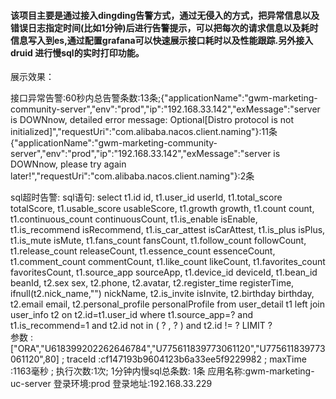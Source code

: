 #### 该项目主要是通过接入dingding告警方式，通过无侵入的方式，把异常信息以及错误日志指定时间(比如1分钟)后进行告警提示，可以把每次的请求信息以及耗时信息写入到es,通过配置grafana可以快速展示接口耗时以及性能跟踪.另外接入druid 进行慢sql的实时打印功能。


展示效果：

接口异常告警:60秒内总告警条数:13条;{"applicationName":"gwm-marketing-community-server","env":"prod","ip":"192.168.33.142","exMessage":"server is DOWNnow, detailed error message: Optional[Distro protocol is not initialized]","requestUri":"com.alibaba.nacos.client.naming"}:11条{"applicationName":"gwm-marketing-community-server","env":"prod","ip":"192.168.33.142","exMessage":"server is DOWNnow, please try again later!","requestUri":"com.alibaba.nacos.client.naming"}:2条

sql超时告警:
sql语句: select
        t1.id id,
        t1.user_id userId,
        t1.total_score totalScore,
        t1.usable_score usableScore,
        t1.growth growth,
        t1.count count,
        t1.continuous_count continuousCount,
        t1.is_enable isEnable,
        t1.is_recommend isRecommend,
        t1.is_car_attest isCarAttest,
        t1.is_plus isPlus,
        t1.is_mute isMute,
        t1.fans_count fansCount,
        t1.follow_count followCount,
        t1.release_count releaseCount,
        t1.essence_count essenceCount,
        t1.comment_count commentCount,
        t1.like_count likeCount,
        t1.favorites_count favoritesCount,
        t1.source_app sourceApp,
        t1.device_id deviceId,
        t1.bean_id beanId,
        t2.sex sex,
        t2.phone,
        t2.avatar,
        t2.register_time registerTime,
        ifnull(t2.nick_name,"") nickName,
        t2.is_invite isInvite,
        t2.birthday birthday,
        t2.email email,
        t2.personal_profile personalProfile
        from user_detail t1
        left join user_info t2 on t2.id=t1.user_id
        where t1.source_app=?
        and t1.is_recommend=1
            and t2.id not in
             (                ?
             , 
                ?
             ) 
            and t2.id != ? LIMIT ?  
参数  :["ORA","U618399202262646784","U775611839773061120","U775611839773061120",80] ;
traceId  :cf147193b9604123b6a33ee5f9229982 ;
maxTime  :1163毫秒 ;
执行次数:1次;
1分钟内慢sql总条数: 1条 
应用名称:gwm-marketing-uc-server
登录环境:prod
登录地址:192.168.33.229


